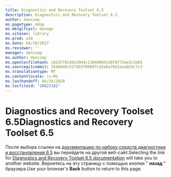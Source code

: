 ```yaml
---
title: Diagnostics and Recovery Toolset 6.5
description: Diagnostics and Recovery Toolset 6.5
author: dansimp
ms.pagetype: mdop
ms.mktglfcycl: manage
ms.sitesec: library
ms.prod: w10
ms.date: 04/19/2017
ms.reviewer: ''
manager: dansimp
ms.author: dansimp
ms.openlocfilehash: c82d77824de39d4c13d4d065530f8f73ae3c3a01
ms.sourcegitcommit: 354664bc527d93f80687cd2eba70d1eea024c7c3
ms.translationtype: MT
ms.contentlocale: ru-RU
ms.lasthandoff: 06/26/2020
ms.locfileid: "10823182"
---
```

# <span data-ttu-id="99adf-103">Diagnostics and Recovery Toolset 6.5</span><span class="sxs-lookup"><span data-stu-id="99adf-103">Diagnostics and Recovery Toolset 6.5</span></span>

<span data-ttu-id="99adf-104">После выбора ссылки на [документацию по набору средств диагностики и восстановления 6,5](https://technet.microsoft.com/library/jj713388.aspx) вы перейдете на другой веб-сайт.</span><span class="sxs-lookup"><span data-stu-id="99adf-104">Selecting the link for [Diagnostics and Recovery Toolset 6.5 documentation](https://technet.microsoft.com/library/jj713388.aspx) will take you to another website.</span></span> <span data-ttu-id="99adf-105">Вернитесь на эту страницу с помощью кнопки " **назад** " браузера.</span><span class="sxs-lookup"><span data-stu-id="99adf-105">Use your browser's **Back** button to return to this page.</span></span>   
